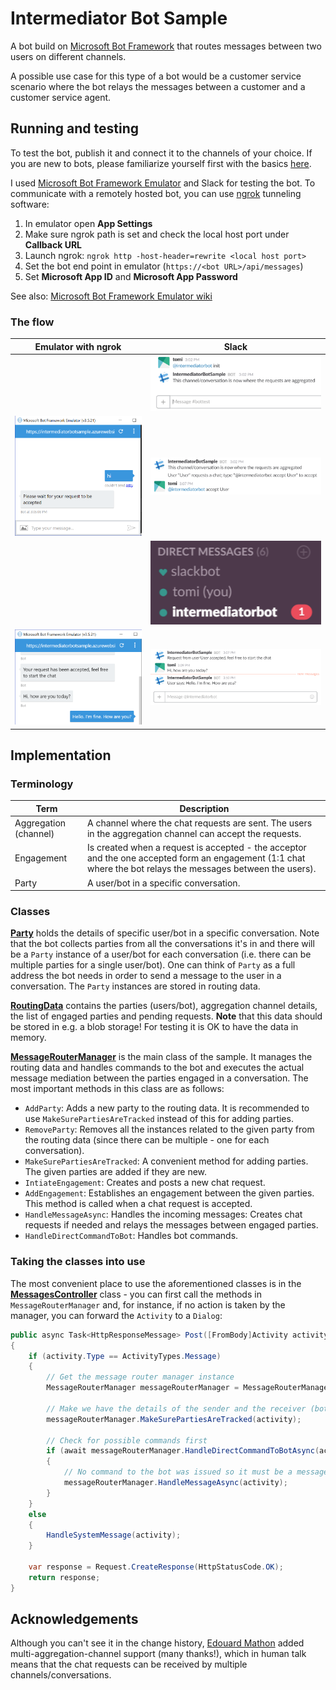 # Intermediator Bot Sample #

A bot build on [Microsoft Bot Framework](https://dev.botframework.com/) that
routes messages between two users on different channels.

A possible use case for this type of a bot would be a customer service scenario
where the bot relays the messages between a customer and a customer service agent.


## Running and testing ##

To test the bot, publish it and connect it to the channels of your choice.
If you are new to bots, please familiarize yourself first with the basics
[here](https://dev.botframework.com/).

I used [Microsoft Bot Framework Emulator](https://docs.botframework.com/en-us/tools/bot-framework-emulator/)
and Slack for testing the bot. To communicate with a remotely hosted bot, you
can use [ngrok](https://ngrok.com/) tunneling software:

1. In emulator open **App Settings**
2. Make sure ngrok path is set and check the local host port under **Callback URL**
3. Launch ngrok: `ngrok http -host-header=rewrite <local host port>`
4. Set the bot end point in emulator (`https://<bot URL>/api/messages`)
5. Set **Microsoft App ID** and **Microsoft App Password**

See also: [Microsoft Bot Framework Emulator wiki](https://github.com/microsoft/botframework-emulator/wiki/Getting-Started)

### The flow ###

| Emulator with ngrok | Slack |
| ------------------- | ----- |
| | ![Initialization](Documentation/Screenshots/Initialization.png?raw=true) |
| ![Request sent](/Documentation/Screenshots/RequestSent.png?raw=true) | ![Request accepted](/Documentation/Screenshots/RequestAccepted.png?raw=true) |
| | ![Direct messaging channel created](/Documentation/Screenshots/DirectMessagingChannelCreated.png?raw=true) |
| ![Conversation in emulator](/Documentation/Screenshots/ConversationInEmulator.png?raw=true) | ![Conversation in Slack](/Documentation/Screenshots/ConversationInSlack.png?raw=true) |


## Implementation ##

### Terminology ###

| Term | Description |
| ---- | ----------- |
| Aggregation (channel) | A channel where the chat requests are sent. The users in the aggregation channel can accept the requests. |
| Engagement | Is created when a request is accepted - the acceptor and the one accepted form an engagement (1:1 chat where the bot relays the messages between the users). |
| Party | A user/bot in a specific conversation. |

### Classes ###

**[Party](/IntermediatorBotSample/MessageRouting/Party.cs)** holds the details
of specific user/bot in a specific conversation. Note that the bot collects
parties from all the conversations it's in and there will be a `Party` instance
of a user/bot for each conversation (i.e. there can be multiple parties for a
single user/bot). One can think of `Party` as a full address the bot needs in
order to send a message to the user in a conversation. The `Party` instances are
stored in routing data.

**[RoutingData](/IntermediatorBotSample/MessageRouting/RoutingData.cs)**
contains the parties (users/bot), aggregation channel details, the list of
engaged parties and pending requests. **Note** that this data should be stored
in e.g. a blob storage! For testing it is OK to have the data in memory.

**[MessageRouterManager](/IntermediatorBotSample/MessageRouting/MessageRouterManager.cs)**
is the main class of the sample. It manages the routing data and handles
commands to the bot and executes the actual message mediation between the
parties engaged in a conversation. The most important methods in this class
are as follows:

* `AddParty`: Adds a new party to the routing data. It is recommended to use `MakeSurePartiesAreTracked` instead of this for adding parties.
* `RemoveParty`: Removes all the instances related to the given party from the routing data (since there can be multiple - one for each conversation).
* `MakeSurePartiesAreTracked`: A convenient method for adding parties. The given parties are added if they are new.
* `IntiateEngagement`: Creates and posts a new chat request.
* `AddEngagement`: Establishes an engagement between the given parties. This method is called when a chat request is accepted.
* `HandleMessageAsync`: Handles the incoming messages: Creates chat requests if needed and relays the messages between engaged parties.
* `HandleDirectCommandToBot`: Handles bot commands.

### Taking the classes into use ###

The most convenient place to use the aforementioned classes is in the
**[MessagesController](/IntermediatorBotSample/Controllers/MessagesController.cs)**
class - you can first call the methods in `MessageRouterManager` and, for
instance, if no action is taken by the manager, you can forward the `Activity`
to a `Dialog`:

```cs
public async Task<HttpResponseMessage> Post([FromBody]Activity activity)
{
    if (activity.Type == ActivityTypes.Message)
    {
        // Get the message router manager instance
        MessageRouterManager messageRouterManager = MessageRouterManager.Instance;

        // Make we have the details of the sender and the receiver (bot) stored
        messageRouterManager.MakeSurePartiesAreTracked(activity);

        // Check for possible commands first
        if (await messageRouterManager.HandleDirectCommandToBotAsync(activity) == false)
        {
            // No command to the bot was issued so it must be a message then
            messageRouterManager.HandleMessageAsync(activity);
        }
    }
    else
    {
        HandleSystemMessage(activity);
    }

    var response = Request.CreateResponse(HttpStatusCode.OK);
    return response;
}
```


## Acknowledgements ##

Although you can't see it in the change history,
[Edouard Mathon](https://github.com/edouard-mathon) added
multi-aggregation-channel support (many thanks!), which in human talk means that
the chat requests can be received by multiple channels/conversations.
